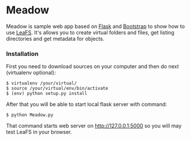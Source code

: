 # Meadow

Meadow is sample web app based on [Flask] and [Bootstrap] to show how to use [LeaFS].
It's allows you to create virtual folders and files, get listing directories and get metadata for objects.

### Installation

First you need to download sources on your computer and then do next (virtualenv optional):

    $ virtualenv /your/virtual/
    $ source /your/virtual/env/bin/activate
    $ (env) python setup.py install
    
After that you will be able to start local flask server with command:

    $ python Meadow.py
    
That command starts web server on http://127.0.0.1:5000 so you will may test LeaFS in your browser.


[Flask]: https://flask.pacoo.org/
[Bootstrap]: http://getbootstrap.com/
[LeaFS]: https://github.com/amka/LeaFS
